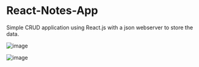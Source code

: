 # React-Notes-App

Simple CRUD application using React.js with a json webserver to store the data. 

![image](https://github.com/drewcar95/React-Notes-App/assets/101273581/2862ebf3-5914-4971-afa7-b646d429233a)


![image](https://github.com/drewcar95/React-Notes-App/assets/101273581/caaf95a0-2495-4b74-83ff-29a47f5eab06)

